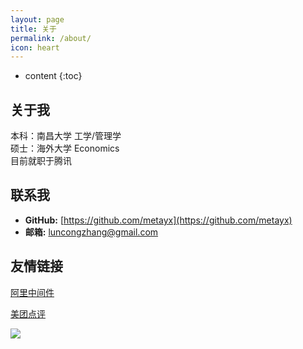 ```yaml
---
layout: page
title: 关于
permalink: /about/
icon: heart
---
```


* content
{:toc}

## 关于我

本科：南昌大学 工学/管理学<br>
硕士：海外大学 Economics<br>
目前就职于腾讯

## 联系我

* **GitHub:** [https://github.com/metayx](https://github.com/metayx)
* **邮箱:** luncongzhang@gmail.com

## 友情链接


[阿里中间件](http://jm.taobao.org/)

[美团点评](https://tech.meituan.com/)

![](https://i.loli.net/2018/07/23/5b558352b739a.jpg)

